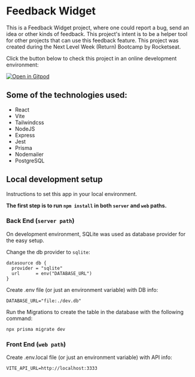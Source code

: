 # Feedback Widget

This is a Feedback Widget project, where one could report a bug, send an idea or other kinds of feedback. This project's intent is to be a helper tool for other projects that can use this feedback feature.
This project was created during the Next Level Week (Return) Bootcamp by Rocketseat.

Click the button below to check this project in an online development environment:

[![Open in Gitpod](https://gitpod.io/button/open-in-gitpod.svg)](https://gitpod.io/#https://github.com/MatheusSoutto/nlw-return)

## Some of the technologies used:

- React
- Vite
- Tailwindcss
- NodeJS
- Express
- Jest
- Prisma
- Nodemailer
- PostgreSQL

## Local development setup

Instructions to set this app in your local environment.

**The first step is to run `npm install` in both `server` and `web` paths.**

### Back End (`server path`)

On development environment, SQLite was used as database provider for the easy setup.

Change the db provider to `sqlite`:
```
datasource db {
  provider = "sqlite"
  url      = env("DATABASE_URL")
}
```

Create .env file (or just an environment variable) with DB info:
```
DATABASE_URL="file:./dev.db"
```

Run the Migrations to create the table in the database with the following command:
```
npx prisma migrate dev
```

### Front End (`web path`)

Create .env.local file (or just an environment variable) with API info:
```
VITE_API_URL=http://localhost:3333
```
